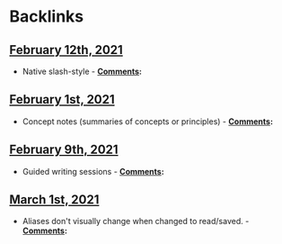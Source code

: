 
# Backlinks
## [February 12th, 2021](<February 12th, 2021.md>)
- Native slash-style
            - **[Comments](<Comments.md>):**

## [February 1st, 2021](<February 1st, 2021.md>)
- Concept notes (summaries of concepts or principles)
                - **[Comments](<Comments.md>):**

## [February 9th, 2021](<February 9th, 2021.md>)
- Guided writing sessions
            - **[Comments](<Comments.md>):**

## [March 1st, 2021](<March 1st, 2021.md>)
- Aliases don't visually change when changed to read/saved.
            - **[Comments](<Comments.md>):**

